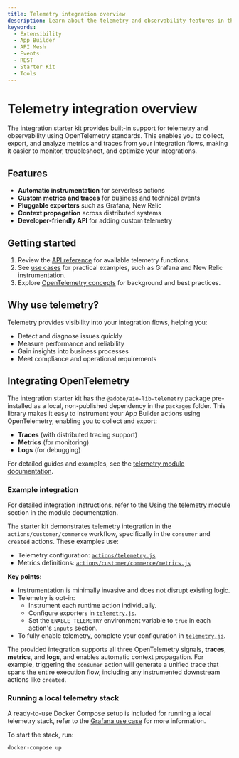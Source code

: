 ```yaml
---
title: Telemetry integration overview
description: Learn about the telemetry and observability features in the integration starter kit, including OpenTelemetry support and usage patterns.
keywords:
  - Extensibility
  - App Builder
  - API Mesh
  - Events
  - REST
  - Starter Kit
  - Tools
---
```


# Telemetry integration overview

The integration starter kit provides built-in support for telemetry and observability using OpenTelemetry standards. This enables you to collect, export, and analyze metrics and traces from your integration flows, making it easier to monitor, troubleshoot, and optimize your integrations.

## Features

- **Automatic instrumentation** for serverless actions
- **Custom metrics and traces** for business and technical events
- **Pluggable exporters** such as Grafana, New Relic
- **Context propagation** across distributed systems
- **Developer-friendly API** for adding custom telemetry

## Getting started

1. Review the [API reference](./reference/index.md) for available telemetry functions.
1. See [use cases](./use-cases/) for practical examples, such as Grafana and New Relic instrumentation.
1. Explore [OpenTelemetry concepts](./open-telemetry.md) for background and best practices.

## Why use telemetry?

Telemetry provides visibility into your integration flows, helping you:

- Detect and diagnose issues quickly
- Measure performance and reliability
- Gain insights into business processes
- Meet compliance and operational requirements

## Integrating OpenTelemetry

The integration starter kit has the `@adobe/aio-lib-telemetry` package pre-installed as a local, non-published dependency in the `packages` folder. This library makes it easy to instrument your App Builder actions using OpenTelemetry, enabling you to collect and export:

- **Traces** (with distributed tracing support)
- **Metrics** (for monitoring)
- **Logs** (for debugging)

For detailed guides and examples, see the [telemetry module documentation](./module.md).

### Example integration

<InlineAlert variant="info" slots="text" />

For detailed integration instructions, refer to the [Using the telemetry module](./module.md#using-the-telemetry-module) section in the module documentation.

The starter kit demonstrates telemetry integration in the `actions/customer/commerce` workflow, specifically in the `consumer` and `created` actions. These examples use:

- Telemetry configuration: [`actions/telemetry.js`](https://github.com/adobe/commerce-integration-starter-kit/blob/main/actions/telemetry.js)
- Metrics definitions: [`actions/customer/commerce/metrics.js`](https://github.com/adobe/commerce-integration-starter-kit/blob/main/actions/customer/commerce/metrics.js)

**Key points:**

- Instrumentation is minimally invasive and does not disrupt existing logic.
- Telemetry is opt-in:  
  - Instrument each runtime action individually.
  - Configure exporters in [`telemetry.js`](https://github.com/adobe/commerce-integration-starter-kit/blob/main/actions/telemetry.js).
  - Set the `ENABLE_TELEMETRY` environment variable to `true` in each action's `inputs` section.
- To fully enable telemetry, complete your configuration in [`telemetry.js`](https://github.com/adobe/commerce-integration-starter-kit/blob/main/actions/telemetry.js).

The provided integration supports all three OpenTelemetry signals, **traces**, **metrics**, and **logs**, and enables automatic context propagation. For example, triggering the `consumer` action will generate a unified trace that spans the entire execution flow, including any instrumented downstream actions like `created`.

### Running a local telemetry stack

A ready-to-use Docker Compose setup is included for running a local telemetry stack, refer to the [Grafana use case](https://github.com/adobe/commerce-integration-starter-kit/blob/main/packages/aio-lib-telemetry/docs/use-cases/grafana.md) for more information.

To start the stack, run:

```bash
docker-compose up
```
